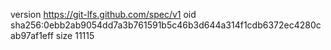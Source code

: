 version https://git-lfs.github.com/spec/v1
oid sha256:0ebb2ab9054dd7a3b761591b5c46b3d644a314f1cdb6372ec4280cab97af1eff
size 11115
